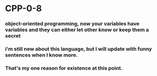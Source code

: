 # CPP-0-8

 ### object-oriented programming, now your variables have variables and they can either let other know or keep them a secret
 
 ### i'm still new about this language, but I will update with funny sentences when I know more.
 ### That's my one reason for existence at this point.
